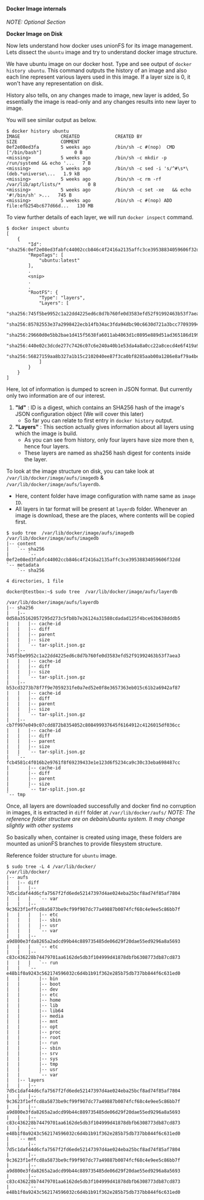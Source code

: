 #### Docker Image internals


_NOTE: Optional Section_

__Docker Image on Disk__

Now lets understand how docker uses unionFS for its image management.<br>
Lets dissect the ``ubuntu`` image and try to understand docker image structure.

We have ubuntu image on our docker host. Type and see output of ``docker history ubuntu``.
This command outputs the history of an image and also each line represent various layers used in this image.
If a layer size is 0, it won't have any representation on disk.

History also tells, on any changes made to image, new layer is added, So essentially the image is read-only and any changes results into new layer to image.

You will see similar output as below.

```
$ docker history ubuntu
IMAGE               CREATED             CREATED BY                                      SIZE                COMMENT
0ef2e08ed3fa        5 weeks ago         /bin/sh -c #(nop)  CMD ["/bin/bash"]            0 B                 
<missing>           5 weeks ago         /bin/sh -c mkdir -p /run/systemd && echo '...   7 B                 
<missing>           5 weeks ago         /bin/sh -c sed -i 's/^#\s*\(deb.*universe\...   1.9 kB              
<missing>           5 weeks ago         /bin/sh -c rm -rf /var/lib/apt/lists/*          0 B                 
<missing>           5 weeks ago         /bin/sh -c set -xe   && echo '#!/bin/sh' >...   745 B               
<missing>           5 weeks ago         /bin/sh -c #(nop) ADD file:efb254bc677d66d...   130 MB                  
```

To view further details of each layer, we will run ``docker inspect`` command.

```
$ docker inspect ubuntu
[
    {
        "Id": "sha256:0ef2e08ed3fabfc44002ccb846c4f2416a2135affc3ce39538834059606f32dd",
        "RepoTags": [
            "ubuntu:latest"
        ],
        .
        <snip>
        .
        .
        "RootFS": {
            "Type": "layers",
            "Layers": [
                "sha256:745f5be9952c1a22dd4225ed6c8d7b760fe0d3583efd52f91992463b53f7aea3",
                "sha256:85782553e37a2998422ecb14fb34ac3fda94dbc90c6630d721a3bcc770939946",
                "sha256:29660d0e5bb2bae1d415f5638fa6011ab4063d1c0895e889d51ad365186d1995",
                "sha256:440e02c3dcde277c7426c07c6e240a40b1e53da4a8a0cc22a8cecd4e6f419a98",
                "sha256:56827159aa8b327a1b15c2102040ee87f3ca0bf8285aab00a1286e8af79a4beb"
            ]
        }
    }
]
```

Here, lot of information is dumped to screen in JSON format.
But currently only two information are of our interest.

1. __"Id"__ : ID is a digest, which contains an SHA256 hash of the image's JSON configuration object (We will cover this later)
    - So far you can relate to first entry in ``docker history`` output.
2. __"Layers"__ : This section actually gives information about all layers using which the image is build.
    - As you can see from history, only four layers have size more then ``0``, hence four layers.
    - These layers are named as sha256 hash digest for contents inside the layer.

To look at the image structure on disk, you can take look at ``/var/lib/docker/image/aufs/imagedb`` & ``/var/lib/docker/image/aufs/layerdb``.
- Here, content folder have image configuration with name same as ``image ID``.
- All layers in tar format will be present at ``layerdb`` folder.
Whenever an image is download, these are the places, where contents will be copied first.

```
$ sudo tree  /var/lib/docker/image/aufs/imagedb
/var/lib/docker/image/aufs/imagedb
|-- content
|   `-- sha256
|       `-- 0ef2e08ed3fabfc44002ccb846c4f2416a2135affc3ce39538834059606f32dd
`-- metadata
    `-- sha256

4 directories, 1 file
```

```
docker@testbox:~$ sudo tree  /var/lib/docker/image/aufs/layerdb

/var/lib/docker/image/aufs/layerdb
|-- sha256
|   |-- 0d58a35162057295d273c5fb8b7e26124a31588cdadad125f4bce63b638dddb5
|   |   |-- cache-id
|   |   |-- diff
|   |   |-- parent
|   |   |-- size
|   |   `-- tar-split.json.gz
|   |-- 745f5be9952c1a22dd4225ed6c8d7b760fe0d3583efd52f91992463b53f7aea3
|   |   |-- cache-id
|   |   |-- diff
|   |   |-- size
|   |   `-- tar-split.json.gz
|   |-- b53cd3273b78f7f9e7059231fe0a7ed52e0f8e3657363eb015c61b2a6942af87
|   |   |-- cache-id
|   |   |-- diff
|   |   |-- parent
|   |   |-- size
|   |   `-- tar-split.json.gz
|   |-- cb7f997e049c07cdd872b8354052c808499937645f6164912c4126015df036cc
|   |   |-- cache-id
|   |   |-- diff
|   |   |-- parent
|   |   |-- size
|   |   `-- tar-split.json.gz
|   `-- fcb4581c4f016b2e9761f8f69239433e1e123d6f5234ca9c30c33eba698487cc
|       |-- cache-id
|       |-- diff
|       |-- parent
|       |-- size
|       `-- tar-split.json.gz
`-- tmp
```

Once, all layers are downloaded successfully and docker find no corruption in images, it is extracted in ``diff`` folder at ``/var/lib/docker/aufs/``
_NOTE: The reference folder structure are on debain/ubuntu system. It may change slightly with other systems_

So basically when, container is created using image, these folders are mounted as unionFS branches to provide filesystem structure.

Reference folder structure for ``ubuntu`` image.
```
$ sudo tree -L 4 /var/lib/docker/
/var/lib/docker/
|-- aufs
|   |-- diff
|   |   |-- 7d5c1daf44d6cfa7567f2fd6ede52147397d4ae024eba25bcf8ad74f85af7804
|   |   |   `-- var
|   |   |-- 9c3623f1effcd8a5873be9cf99f907dc77a49887b0074fcf68c4e9ee5c86bb7f
|   |   |   |-- etc
|   |   |   |-- sbin
|   |   |   |-- usr
|   |   |   `-- var
|   |   |-- a9d800e3fda8265a2adcd99b44c889735485de06d29f20dae55ed9296a8a5693
|   |   |   `-- etc
|   |   |-- c83c436228b74479701aa6162de5db3f104999d41878dbfb6308773db87cd873
|   |   |   `-- run
|   |   `-- e48b1f0a9243c562174596032c6d4b1b91f362e285b75db737bb844f6c631ed0
|   |       |-- bin
|   |       |-- boot
|   |       |-- dev
|   |       |-- etc
|   |       |-- home
|   |       |-- lib
|   |       |-- lib64
|   |       |-- media
|   |       |-- mnt
|   |       |-- opt
|   |       |-- proc
|   |       |-- root
|   |       |-- run
|   |       |-- sbin
|   |       |-- srv
|   |       |-- sys
|   |       |-- tmp
|   |       |-- usr
|   |       `-- var
|   |-- layers
|   |   |-- 7d5c1daf44d6cfa7567f2fd6ede52147397d4ae024eba25bcf8ad74f85af7804
|   |   |-- 9c3623f1effcd8a5873be9cf99f907dc77a49887b0074fcf68c4e9ee5c86bb7f
|   |   |-- a9d800e3fda8265a2adcd99b44c889735485de06d29f20dae55ed9296a8a5693
|   |   |-- c83c436228b74479701aa6162de5db3f104999d41878dbfb6308773db87cd873
|   |   `-- e48b1f0a9243c562174596032c6d4b1b91f362e285b75db737bb844f6c631ed0
|   `-- mnt
|       |-- 7d5c1daf44d6cfa7567f2fd6ede52147397d4ae024eba25bcf8ad74f85af7804
|       |-- 9c3623f1effcd8a5873be9cf99f907dc77a49887b0074fcf68c4e9ee5c86bb7f
|       |-- a9d800e3fda8265a2adcd99b44c889735485de06d29f20dae55ed9296a8a5693
|       |-- c83c436228b74479701aa6162de5db3f104999d41878dbfb6308773db87cd873
|       `-- e48b1f0a9243c562174596032c6d4b1b91f362e285b75db737bb844f6c631ed0
```

